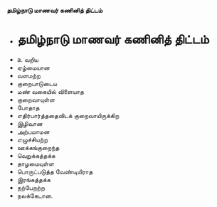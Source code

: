 **தமிழ்நாடு மாணவர் கணினித் திட்டம்**
- # தமிழ்நாடு மாணவர் கணினித் திட்டம்
- a. வறிய
- ஏழ்மையான
- வளமற்ற
- குறைபாடுடைய
- மண் வகையில் விளையாத
- குறைவாயுள்ள
- போதாத
- எதிர்பார்த்ததைவிடக் குறைவாயிருக்கிற
- இழிவான
- அற்பமாமன
- எழுச்சியற்ற
- ஊக்கங்குறைந்த
- வெறுக்கத்தக்க
- தாழமையுள்ள
- பொருட்படுத்த வேண்டியிராத
- இரங்கத்தக்க
- நற்பேறற்ற
- நலக்கேடான.

